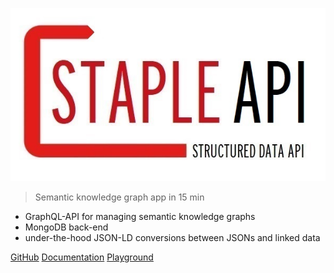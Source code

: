 <!-- _coverpage.md -->

![logo](staple-api.jpg)

<!-- # Staple API <small>0.1</small> -->

> Semantic knowledge graph app in 15 min

- GraphQL-API for managing semantic knowledge graphs
- MongoDB back-end
- under-the-hood JSON-LD conversions between JSONs and linked data

[GitHub](https://github.com/epistemik-co/staple-api)
[Documentation](/home/)
[Playground](http://staple-api.org)